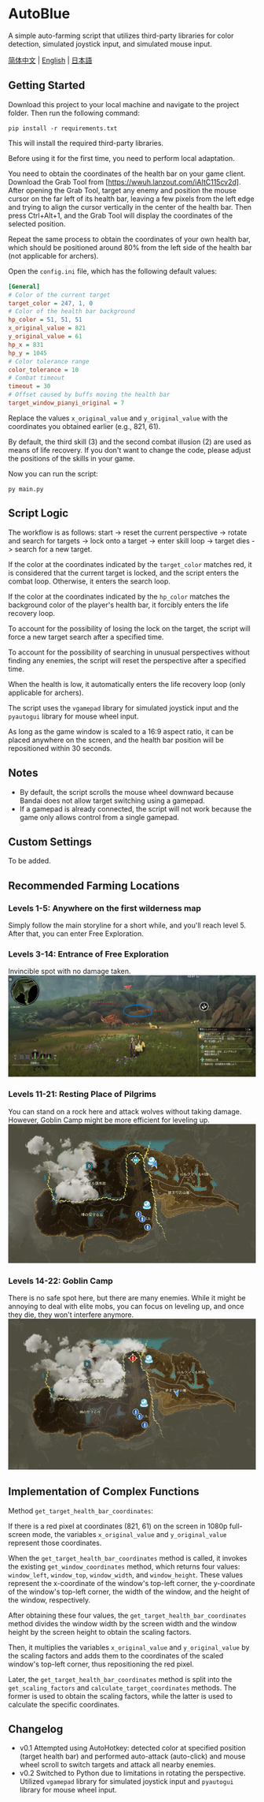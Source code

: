 # AutoBlue

A simple auto-farming script that utilizes third-party libraries for color detection, simulated joystick input, and simulated mouse input.

[简体中文](README.zh-CN.md) | [English](README.md) | [日本語](README.jp.md)

## Getting Started

Download this project to your local machine and navigate to the project folder. Then run the following command:

```
pip install -r requirements.txt
```

This will install the required third-party libraries.

Before using it for the first time, you need to perform local adaptation.

You need to obtain the coordinates of the health bar on your game client. Download the Grab Tool from [https://wwuh.lanzout.com/iAItC115cv2d]. After opening the Grab Tool, target any enemy and position the mouse cursor on the far left of its health bar, leaving a few pixels from the left edge and trying to align the cursor vertically in the center of the health bar. Then press Ctrl+Alt+1, and the Grab Tool will display the coordinates of the selected position.

Repeat the same process to obtain the coordinates of your own health bar, which should be positioned around 80% from the left side of the health bar (not applicable for archers). 

Open the `config.ini` file, which has the following default values:

```ini
[General]
# Color of the current target
target_color = 247, 1, 0
# Color of the health bar background
hp_color = 51, 51, 51
x_original_value = 821
y_original_value = 61
hp_x = 831
hp_y = 1045
# Color tolerance range
color_tolerance = 10
# Combat timeout
timeout = 30
# Offset caused by buffs moving the health bar
target_window_pianyi_original = 7
```

Replace the values `x_original_value` and `y_original_value` with the coordinates you obtained earlier (e.g., 821, 61).

By default, the third skill (3) and the second combat illusion (2) are used as means of life recovery. If you don't want to change the code, please adjust the positions of the skills in your game.

Now you can run the script:

```
py main.py
```

## Script Logic

The workflow is as follows: start -> reset the current perspective -> rotate and search for targets -> lock onto a target -> enter skill loop -> target dies -> search for a new target.

If the color at the coordinates indicated by the `target_color` matches red, it is considered that the current target is locked, and the script enters the combat loop. Otherwise, it enters the search loop.

If the color at the coordinates indicated by the `hp_color` matches the background color of the player's health bar, it forcibly enters the life recovery loop.

To account for the possibility of losing the lock on the target, the script will force a new target search after a specified time.

To account for the possibility of searching in unusual perspectives without finding any enemies, the script will reset the perspective after a specified time.

When the health is low, it automatically enters the life recovery loop (only applicable for archers).

The script uses the `vgamepad` library for simulated joystick input and the `pyautogui` library for mouse wheel input.

As long as the game window is scaled to a 16:9 aspect ratio, it can be placed anywhere on the screen, and the health bar position will be repositioned within 30 seconds.

## Notes

- By default, the script scrolls the mouse wheel downward because Bandai does not allow target switching using a gamepad.
- If a gamepad is already connected, the script will not work because the game only allows control from a single gamepad.

## Custom Settings

To be added.



## Recommended Farming Locations

### Levels 1-5: Anywhere on the first wilderness map
Simply follow the main storyline for a short while, and you'll reach level 5. After that, you can enter Free Exploration.

### Levels 3-14: Entrance of Free Exploration
Invincible spot with no damage taken.
![img](https://raw.githubusercontent.com/lingyun67/AutoBlue/main/img/3-14.png)

### Levels 11-21: Resting Place of Pilgrims
You can stand on a rock here and attack wolves without taking damage. However, Goblin Camp might be more efficient for leveling up.
![img](https://raw.githubusercontent.com/lingyun67/AutoBlue/main/img/11-21.png)

### Levels 14-22: Goblin Camp
There is no safe spot here, but there are many enemies. While it might be annoying to deal with elite mobs, you can focus on leveling up, and once they die, they won't interfere anymore.
![img](https://raw.githubusercontent.com/lingyun67/AutoBlue/main/img/14-22.png)

## Implementation of Complex Functions

Method `get_target_health_bar_coordinates`:

If there is a red pixel at coordinates (821, 61) on the screen in 1080p full-screen mode, the variables `x_original_value` and `y_original_value` represent those coordinates.

When the `get_target_health_bar_coordinates` method is called, it invokes the existing `get_window_coordinates` method, which returns four values: `window_left`, `window_top`, `window_width`, and `window_height`. These values represent the x-coordinate of the window's top-left corner, the y-coordinate of the window's top-left corner, the width of the window, and the height of the window, respectively.

After obtaining these four values, the `get_target_health_bar_coordinates` method divides the window width by the screen width and the window height by the screen height to obtain the scaling factors.

Then, it multiplies the variables `x_original_value` and `y_original_value` by the scaling factors and adds them to the coordinates of the scaled window's top-left corner, thus repositioning the red pixel.

Later, the `get_target_health_bar_coordinates` method is split into the `get_scaling_factors` and `calculate_target_coordinates` methods. The former is used to obtain the scaling factors, while the latter is used to calculate the specific coordinates.

## Changelog

- v0.1 Attempted using AutoHotkey: detected color at specified position (target health bar) and performed auto-attack (auto-click) and mouse wheel scroll to switch targets and attack all nearby enemies.
- v0.2 Switched to Python due to limitations in rotating the perspective. Utilized `vgamepad` library for simulated joystick input and `pyautogui` library for mouse wheel input.
